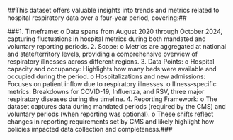##This dataset offers valuable insights into trends and metrics related to hospital respiratory data over a four-year period, covering:##

###1.	Timeframe:
o	Data spans from August 2020 through October 2024, capturing fluctuations in hospital metrics during both mandated and voluntary reporting periods.
2.	Scope:
o	Metrics are aggregated at national and state/territory levels, providing a comprehensive overview of respiratory illnesses across different regions.
3.	Data Points:
o	Hospital capacity and occupancy: Highlights how many beds were available and occupied during the period.
o	Hospitalizations and new admissions: Focuses on patient inflow due to respiratory illnesses.
o	Illness-specific metrics: Breakdowns for COVID-19, Influenza, and RSV, three major respiratory diseases during the timeline.
4.	Reporting Framework:
o	The dataset captures data during mandated periods (required by the CMS) and voluntary periods (when reporting was optional).
o	These shifts reflect changes in reporting requirements set by CMS and likely highlight how policies impacted data collection and completeness.###
